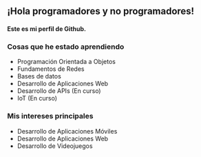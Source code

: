 ## ¡Hola programadores y no programadores!
#### Este es mi perfil de Github.

### Cosas que he estado aprendiendo

* Programación Orientada a Objetos
* Fundamentos de Redes
* Bases de datos
* Desarrollo de Aplicaciones Web
* Desarrollo de APIs (En curso)
* IoT (En curso)

### Mis intereses principales

* Desarrollo de Aplicaciones Móviles
* Desarrollo de Aplicaciones Web
* Desarrollo de Videojuegos
<!--
**JorgeAlfonsoLDiaz/JorgeAlfonsoLDiaz** is a ✨ _special_ ✨ repository because its `README.md` (this file) appears on your GitHub profile.

Here are some ideas to get you started:

- 🔭 I’m currently working on ...
- 🌱 I’m currently learning ...
- 👯 I’m looking to collaborate on ...
- 🤔 I’m looking for help with ...
- 💬 Ask me about ...
- 📫 How to reach me: ...
- 😄 Pronouns: ...
- ⚡ Fun fact: ...
-->
